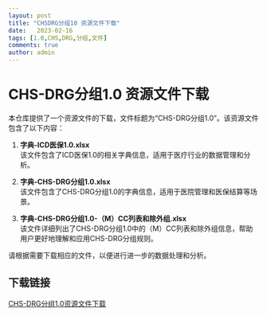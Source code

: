 ```yaml
---
layout: post
title: "CHSDRG分组10 资源文件下载"
date:   2023-02-16
tags: [1.0,CHS,DRG,分组,文件]
comments: true
author: admin
---
```

# CHS-DRG分组1.0 资源文件下载

本仓库提供了一个资源文件的下载，文件标题为“CHS-DRG分组1.0”。该资源文件包含了以下内容：

1. **字典-ICD医保1.0.xlsx**  
   该文件包含了ICD医保1.0的相关字典信息，适用于医疗行业的数据管理和分析。

2. **字典-CHS-DRG分组1.0.xlsx**  
   该文件包含了CHS-DRG分组1.0的字典信息，适用于医院管理和医保结算等场景。

3. **字典-CHS-DRG分组1.0-（M）CC列表和除外组.xlsx**  
   该文件详细列出了CHS-DRG分组1.0中的（M）CC列表和除外组信息，帮助用户更好地理解和应用CHS-DRG分组规则。

请根据需要下载相应的文件，以便进行进一步的数据处理和分析。

## 下载链接

[CHS-DRG分组1.0资源文件下载](https://pan.quark.cn/s/0e729b16de24)